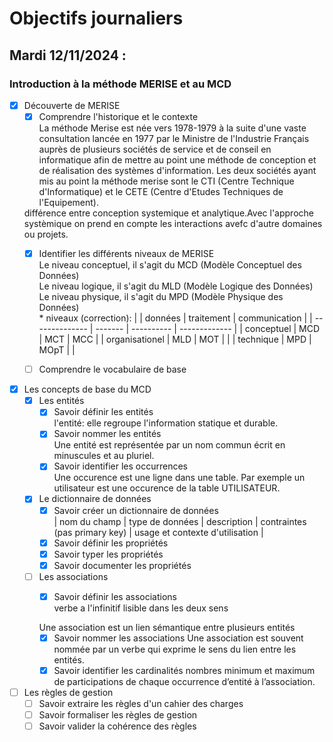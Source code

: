 # Objectifs journaliers

## Mardi 12/11/2024 :

### Introduction à la méthode MERISE et au MCD

- [x] Découverte de MERISE
  - [x] Comprendre l'historique et le contexte <br>
  La méthode Merise est née vers 1978-1979 à la suite d'une vaste consultation lancée en 1977 par le Ministre de l'Industrie Français auprès de plusieurs sociétés de service et de conseil en informatique afin de mettre au point une méthode de conception et de réalisation des systèmes d'information. Les deux sociétés ayant mis au point la méthode merise sont le CTI (Centre Technique d'Informatique) et le CETE (Centre d'Etudes Techniques de l'Equipement).

  différence entre conception systemique et analytique.Avec l'approche systèmique on prend en compte les interactions avefc d'autre domaines ou projets.
  - [x] Identifier les différents niveaux de MERISE<br>
  Le niveau conceptuel, il s'agit du MCD (Modèle Conceptuel des Données)<br>
Le niveau logique, il s'agit du MLD (Modèle Logique des Données)<br>
Le niveau physique, il s'agit du MPD (Modèle Physique des Données)<br>*
niveaux (correction):
|                | données | traitement | communication |
| -------------- | ------- | ---------- | ------------- |
| conceptuel     | MCD     | MCT        | MCC           |
| organisationel | MLD     | MOT        |               |
| technique      | MPD     | MOpT       |               |

  - [ ] Comprendre le vocabulaire de base

- [x] Les concepts de base du MCD
  - [x] Les entités
    - [x] Savoir définir les entités<br>l'entité: elle regroupe l'information statique et durable.
    - [x] Savoir nommer les entités<br>Une entité est représentée par un nom commun écrit en minuscules et au pluriel.
    - [x] Savoir identifier les occurrences<br>Une occurence est une ligne dans une table. Par exemple un utilisateur est une occurence de la table UTILISATEUR.
  
  - [x] Le dictionnaire de données
    - [x] Savoir créer un dictionnaire de données <br>
    | nom du champ | type de données | description | contraintes (pas primary key) | usage et contexte d'utilisation |
    - [x] Savoir définir les propriétés
    - [x] Savoir typer les propriétés
    - [x] Savoir documenter les propriétés
  
  - [ ] Les associations
    - [x] Savoir définir les associations <br>
    verbe a l'infinitif lisible dans les deux sens<br>


    Une association est un lien sémantique entre plusieurs entités
    - [x] Savoir nommer les associations
    Une association est souvent nommée par un verbe qui exprime le sens du lien entre les
entités.
    - [x] Savoir identifier les cardinalités
     nombres minimum et maximum de participations de
chaque occurrence d’entité à l’association.

- [ ] Les règles de gestion
  - [ ] Savoir extraire les règles d'un cahier des charges
  - [ ] Savoir formaliser les règles de gestion
  - [ ] Savoir valider la cohérence des règles
